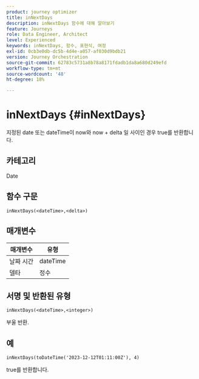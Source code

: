 ```yaml
---
product: journey optimizer
title: inNextDays
description: inNextDays 함수에 대해 알아보기
feature: Journeys
role: Data Engineer, Architect
level: Experienced
keywords: inNextDays, 함수, 표현식, 여정
exl-id: 0cb3e0db-dc5b-4d4e-a057-af030d9bdb21
version: Journey Orchestration
source-git-commit: 62783c5731a8b78a8171fdadb1da8a680d249efd
workflow-type: tm+mt
source-wordcount: '48'
ht-degree: 18%

---
```


# inNextDays {#inNextDays}

지정된 date 또는 dateTime이 now와 now + delta 일 사이인 경우 true를 반환합니다.

## 카테고리

Date

## 함수 구문

`inNextDays(<dateTime>,<delta>)`

## 매개변수

| 매개변수 | 유형 |
|-----------|------------------|
| 날짜 시간 | dateTime |
| 델타 | 정수 |

## 서명 및 반환된 유형

`inNextDays(<dateTime>,<integer>)`

부울 반환.

## 예

`inNextDays(toDateTime('2023-12-12T01:11:00Z'), 4)`

true를 반환합니다.
